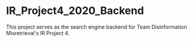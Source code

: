 # IR_Project4_2020_Backend

This project serves as the search engine backend for Team Disinformation Misretrieval's IR Project 4.
